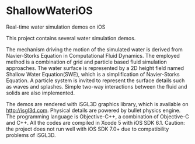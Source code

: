 ShallowWateriOS
===============

Real-time water simulation demos on iOS


This project contains several water simulation demos.

The mechanism driving the motion of the simulated water is derived from Navier-Storks Equation in Computational Fluid Dynamics.
The employed method is a combination of grid and particle based fluid simulation approaches. The water surface is represented by a 2D height field named Shallow Water Equation(SWE), which is a simplification of Navier-Storks Equation. A particle system is invited to represent the surface details such as waves and splashes. Simple two-way interactions between the fluid and solids are also implemented.

The demos are rendered with iSGL3D graphics library, which is available on http://isgl3d.com. Physical details are powered by bullet physics engine.
The programming language is Objective-C++, a combination of Objective-C and C++.
All the codes are compiled in Xcode 5 with iOS SDK 6.1. 
Caution: the project does not run well with iOS SDK 7.0+ due to compatibility problems of iSGL3D.
